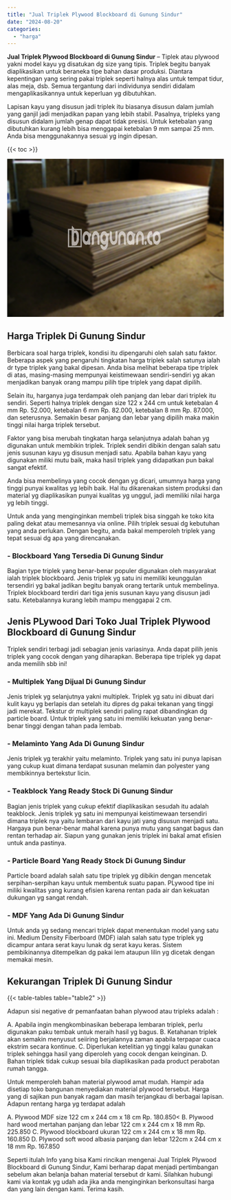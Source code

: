 ```yaml
---
title: "Jual Triplek Plywood Blockboard di Gunung Sindur"
date: "2024-08-20"
categories: 
  - "harga"
---
```


**Jual Triplek Plywood Blockboard di Gunung Sindur** – Tiplek atau plywood yakni model kayu yg disatukan dg size yang tipis. Triplek begitu banyak diaplikasikan untuk beraneka tipe bahan dasar produksi. Diantara kepentingan yang sering pakai triplek seperti halnya alas untuk tempat tidur, alas meja, dsb. Semua tergantung dari individunya sendiri didalam mengaplikasikannya untuk keperluan yg dibutuhkan.

Lapisan kayu yang disusun jadi triplek itu biasanya disusun dalam jumlah yang ganjil jadi menjadikan papan yang lebih stabil. Pasalnya, tripleks yang disusun didalam jumlah genap dapat tidak presisi. Untuk ketebalan yang dibutuhkan kurang lebih bisa menggapai ketebalan 9 mm sampai 25 mm. Anda bisa menggunakannya sesuai yg ingin dipesan.

{{< toc >}}

![Jual Triplek Plywood Blockboard di Gunung Sindur](/images/jual-triplek-murah-18.png)

## Harga Triplek Di Gunung Sindur

Berbicara soal harga triplek, kondisi itu dipengaruhi oleh salah satu faktor. Beberapa aspek yang pengaruhi tingkatan harga triplek salah satunya ialah dr type triplek yang bakal dipesan. Anda bisa melihat beberapa tipe triplek di atas, masing-masing mempunyai keistimewaan sendiri-sendiri yg akan menjadikan banyak orang mampu pilih tipe triplek yang dapat dipilih.

Selain itu, harganya juga terdampak oleh panjang dan lebar dari triplek itu sendiri. Seperti halnya triplek dengan size 122 x 244 cm untuk ketebalan 4 mm Rp. 52.000, ketebalan 6 mm Rp. 82.000, ketebalan 8 mm Rp. 87.000, dan seterusnya. Semakin besar panjang dan lebar yang dipilih maka makin tinggi nilai harga triplek tersebut.

Faktor yang bisa merubah tingkatan harga selanjutnya adalah bahan yg digunakan untuk membikin triplek. Triplek sendiri dibikin dengan salah satu jenis susunan kayu yg disusun menjadi satu. Apabila bahan kayu yang digunakan miliki mutu baik, maka hasil triplek yang didapatkan pun bakal sangat efektif.

Anda bisa membelinya yang cocok dengan yg dicari, umumnya harga yang tinggi punyai kwalitas yg lebih baik. Hal itu dikarenakan sistem produksi dan material yg diaplikasikan punyai kualitas yg unggul, jadi memiliki nilai harga yg lebih tinggi.

Untuk anda yang menginginkan membeli triplek bisa singgah ke toko kita paling dekat atau memesannya via online. Pilih triplek sesuai dg kebutuhan yang anda perlukan. Dengan begitu, anda bakal memperoleh triplek yang tepat sesuai dg apa yang direncanakan.

### \- Blockboard Yang Tersedia Di Gunung Sindur

Bagian type triplek yang benar-benar populer digunakan oleh masyarakat ialah triplek blockboard. Jenis triplek yg satu ini memiliki keunggulan tersendiri yg bakal jadikan begitu banyak orang tertarik untuk membelinya. Triplek blockboard terdiri dari tiga jenis susunan kayu yang disusun jadi satu. Ketebalannya kurang lebih mampu menggapai 2 cm.

## Jenis PLywood Dari Toko Jual Triplek Plywood Blockboard di Gunung Sindur

Triplek sendiri terbagi jadi sebagian jenis variasinya. Anda dapat pilih jenis triplek yang cocok dengan yang diharapkan. Beberapa tipe triplek yg dapat anda memilih sbb ini!

### \- Multiplek Yang Dijual Di Gunung Sindur

Jenis triplek yg selanjutnya yakni multiplek. Triplek yg satu ini dibuat dari kulit kayu yg berlapis dan setelah itu dipres dg pakai tekanan yang tinggi jadi merekat. Tekstur dr multiplek sendiri paling rapat dibandingkan dg particle board. Untuk triplek yang satu ini memiliki kekuatan yang benar-benar tinggi dengan tahan pada lembab.

### \- Melaminto Yang Ada Di Gunung Sindur

Jenis triplek yg terakhir yaitu melaminto. Triplek yang satu ini punya lapisan yang cukup kuat dimana terdapat susunan melamin dan polyester yang membikinnya bertekstur licin.

### \- Teakblock Yang Ready Stock Di Gunung Sindur

Bagian jenis triplek yang cukup efektif diaplikasikan sesudah itu adalah teakblock. Jenis triplek yg satu ini mempunyai keistimewaan tersendiri dimana triplek nya yaitu lembaran dari kayu jati yang disusun menjadi satu. Hargaya pun benar-benar mahal karena punya mutu yang sangat bagus dan rentan terhadap air. Siapun yang gunakan jenis triplek ini bakal amat efisien untuk anda pastinya.

### \- Particle Board Yang Ready Stock Di Gunung Sindur

Particle board adalah salah satu tipe triplek yg dibikin dengan mencetak serpihan-serpihan kayu untuk membentuk suatu papan. PLywood tipe ini miliki kwalitas yang kurang efisien karena rentan pada air dan kekuatan dukungan yg sangat rendah.

### \- MDF Yang Ada Di Gunung Sindur

Untuk anda yg sedang mencari triplek dapat menentukan model yang satu ini. Medium Density Fiberboard (MDF) ialah salah satu type triplek yg dicampur antara serat kayu lunak dg serat kayu keras. Sistem pembikinannya ditempelkan dg pakai lem ataupun lilin yg dicetak dengan memakai mesin.

## Kekurangan Triplek Di Gunung Sindur

{{< table-tables table="table2" >}}

Adapun sisi negative dr pemanfaatan bahan plywood atau tripleks adalah :

A. Apabila ingin mengkombinasikan beberapa lembaran triplek, perlu digunakan paku tembak untuk meraih hasil yg bagus. B. Ketahanan triplek akan semakin menyusut seiiring berjalannya zaman apabila terpapar cuaca ekstrim secara kontinue. C. Diperlukan ketelitian yg tinggi kalau gunakan triplek sehingga hasil yang diperoleh yang cocok dengan keinginan. D. Bahan triplek tidak cukup sesuai bila diaplikasikan pada product perabotan rumah tangga.

Untuk memperoleh bahan material plywood amat mudah. Hampir ada disetiap toko bangunan menyediakan material plywood tersebut. Harga yang di sajikan pun banyak ragam dan masih terjangkau di berbagai lapisan. Adapun rentang harga yg terdapat adalah

A. Plywood MDF size 122 cm x 244 cm x 18 cm Rp. 180.850< B. Plywood hard wood mertahan panjang dan lebar 122 cm x 244 cm x 18 mm Rp. 225.850 C. Plywood blockboard ukuran 122 cm x 244 cm x 18 mm Rp. 160.850 D. Plywood soft wood albasia panjang dan lebar 122cm x 244 cm x 18 mm Rp. 167.850

Seperti itulah Info yang bisa Kami rincikan mengenai Jual Triplek Plywood Blockboard di Gunung Sindur, Kami berharap dapat menjadi pertimbangan sebelum akan belanja bahan material tersebut dr kami. Silahkan hubungi kami via kontak yg udah ada jika anda menginginkan berkonsultasi harga dan yang lain dengan kami. Terima kasih.
